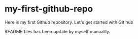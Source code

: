 # my-first-github-repo
Here is my first Github repository. Let's get started with Git hub

README files has been update by myself manuallly. 
